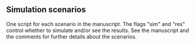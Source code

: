 ## Simulation scenarios

One script for each scenario in the manuscript. The flags "sim" and "res" control whether to simulate and/or see the results. See the manuscript and the comments for further details about the scenarios.